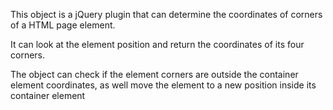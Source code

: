 This object is a jQuery plugin that can determine the coordinates of corners of a HTML page element.

It can look at the element position and return the coordinates of its four corners.

The object can check if the element corners are outside the container element coordinates, as well move the element to a new position inside its container element